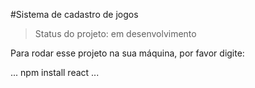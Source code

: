 #Sistema de cadastro de jogos

> Status do projeto: em desenvolvimento

Para rodar esse projeto na sua máquina, por favor digite:

...
npm install react
...
